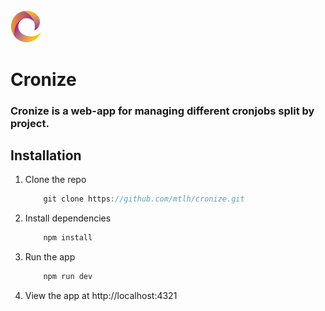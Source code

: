 <img width="10%" src="https://raw.githubusercontent.com/mtlh/cronize/main/public/cronizelogo.png?raw=true">

# Cronize

### Cronize is a web-app for managing different cronjobs split by project.

## Installation

1.  Clone the repo

    ```ts
        git clone https://github.com/mtlh/cronize.git
    ```

2.  Install dependencies

    ```ts
        npm install
    ```

3.  Run the app

    ```ts
        npm run dev
    ```

4.  View the app at http://localhost:4321